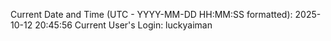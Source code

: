 Current Date and Time (UTC - YYYY-MM-DD HH:MM:SS formatted): 2025-10-12 20:45:56
Current User's Login: luckyaiman
